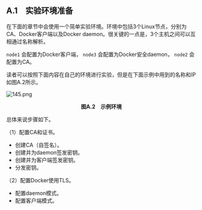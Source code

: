 ## A.1　实验环境准备

在下面的章节中会使用一个简单实验环境。环境中包括3个Linux节点，分别为CA、Docker客户端以及Docker daemon。很关键的一点是，3个主机之间可以互相通过名称解析。

`node1` 会配置为Docker客户端， `node3` 会配置为Docker安全daemon， `node2` 会配置为CA。

读者可以按照下面内容在自己的环境进行实验，但是在下面示例中用到的名称和IP如图A.2所示。

![145.png](./images/145.png)
<center class="my_markdown"><b class="my_markdown">图A.2　示例环境</b></center>

总体来说步骤如下。

（1）配置CA和证书。

+ 创建CA（自签名）。
+ 创建并为daemon签发密钥。
+ 创建并为客户端签发密钥。
+ 分发密钥。

（2）配置Docker使用TLS。

+ 配置daemon模式。
+ 配置客户端模式。

